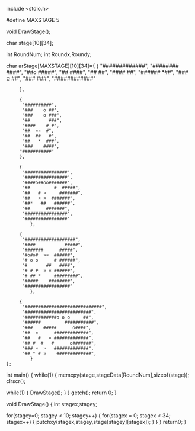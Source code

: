 include <stdio.h>


#define MAXSTAGE 5

void DrawStage();

char stage[10][34];

int RoundNum;
int Roundx,Roundy;


char arStage[MAXSTAGE][10][34]={
		 {
		  "#############",
		  "########  ####",
		  "##o      #####",
		  "##       ####",
		  "##       ##",
		  "####      ##",
		  "######     *##",
		  "###  ¤  ##",
		  "###       ###",
		  "############"

		 },

		 { 
		  "##########",
		  "###    o ##",
		  "###    o ###",
		  "##       ###",
		  "####    # #",
		  "##  ¤¤  #",
		  "##  ##   #",
		  "##   *  ###",
		  "###    ####",
		 "###########"
		 },

		 { 
		  "################",
		  "################",
		  "####o##oo#######",
		  "##         #  #####",
		  "##   # ¤     #######",
		  "##   ¤ ¤  #######",
		  "##*   ##   ######",
		  "##      #######",
		  "################",
		  "################"
	         },
	
		 {
		  "###################",
		  "####           #####",
		  "#######      #####",
		  "#o#o#  ¤¤  ######",
		  "# o o      # ######",
		  "#       ##   ####",
		  "# # #  ¤ ¤ ######",
		  "# ## *     #########",
		  "#####    ########",
		  "#################"
	         },

		 { 
		  "#############################",
		  "#########################",
		  "############o o o     ##",
		  "######         ###########",
		  "###    #####      o####",
		  "##  ¤      #############",
		  "##   #   ¤ #############",
		  "## #  #   #      o#######",
		  "### ¤  ¤   #############",
		  "## * # ¤    #############",
	         }	
	};


int main()
 {
  while(1)
 {
   memcpy(stage,stageData[RoundNum],sizeof(stage));
   clrscr();
   
   while(1)
  {
   DrawStage();
  }
 }
   getch();
   return 0;
}

  void DrawStage()
  {
  int stagex,stagey;
 
  for(stagey=0; stagey < 10; stagey++)
  {
  for(stagex = 0; stagex < 34; stagex++)
  {
   putchxy(stagex,stagey,stage[stagey][stagex]);
  }
 }
}
return0;
}
